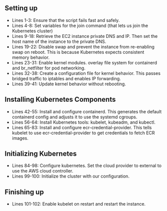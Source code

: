 ## Setting up
- Lines 1-3: Ensure that the script fails fast and safely.
- Lines 4-8: Set variables for the join command (that lets us join the Kubernetes cluster)
- Lines 9-18: Retrieve the EC2 instance private DNS and IP. Then set the host name of the instance to the private DNS.
- Lines 19-22: Disable swap and prevent the instance from re-enabling swap on reboot. This is because Kubernetes expects consistent memory behavior.
- Lines 23-31: Enable kernel modules. overlay file system for containerd and br_netfilter for pod networking.
- Lines 32-38: Create a configuration file for kernel behavior. This passes bridged traffic to iptables and enables IP forwarding.
- Lines 39-41: Update kernel behavior without rebooting.
## Installing Kubernetes Components
- Lines 42-55: Install and configure containerd. This generates the default containerd config and adjusts it to use the systemd cgroups.
- Lines 56-64: Install Kubernetes tools: kubelet, kubeadm, and kubectl.
- Lines 65-83: Install and configure ecr-credential-provider. This tells kubelet to use ecr-credential-provider to get credentials to fetch ECR images.
## Initializing Kubernetes
- Lines 84-98: Configure kubernetes. Set the cloud provider to external to use the AWS cloud controller.
- Lines 99-100: Initialize the cluster with our configuration.
## Finishing up
- Lines 101-102: Enable kubelet on restart and restart the instance.
